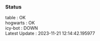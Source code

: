### Status


table : OK  
hogwarts : OK  
icy-bot : DOWN  
Latest Update : 2023-11-21 12:14:42.195977
